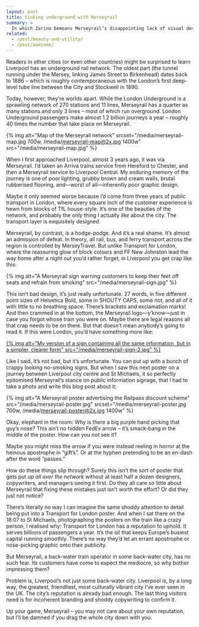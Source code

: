 ```yaml
---
layout: post
title: Sinking underground with Merseyrail
summary: >
  In which Zarino bemoans Merseyrail’s disappointing lack of visual design acumen, and argues it’s actually indicative of a deeper mindset of complacency.
related:
  - /post/beauty-and-utility/
  - /post/awesome/
---
```


Readers in other cities (or even other countries) might be surprised to learn Liverpool has an underground rail network. The oldest part (the tunnel running under the Mersey, linking James Street to Birkenhead) dates back to 1886 – which is roughly contemporaneous with the London’s first deep-level tube line between the City and Stockwell in 1890.

Today, however, they’re worlds apart. While the London Underground is a sprawling network of 270 stations and 11 lines, Merseyrail has a quarter as many stations and only 3 lines – most of which run overground. London Underground passengers make almost 1.2 billion journeys a year – roughly 40 times the number that take place on Merseyrail.

{% img alt="Map of the Merseyrail network" srcset="/media/merseyrail-map.jpg 700w, /media/merseyrail-map@2x.jpg 1400w" src="/media/merseyrail-map.jpg" %}

When I first approached Liverpool, almost 3 years ago, it was via Merseyrail. I’d taken an Arriva trains service from Hereford to Chester, and then a Merseyrail service to Liverpool Central. My enduring memory of the journey is one of poor lighting, grubby brown and cream walls, brutal rubberised flooring, and—worst of all—inherently poor graphic design.

Maybe it only seemed worse because I’d come from three years of public transport in London, where every square inch of the customer experience is hewn from blocks of TfL house-style. It’s one of the beauties of the network, and probably the only thing I actually *like* about the city. The transport layer is exquisitely designed.

Merseyrail, by contrast, is a hodge-podge. And it’s a real shame. It’s almost an admission of defeat. In theory, all rail, bus, and ferry transport across the region is controlled by MerseyTravel. But unlike Transport for London, where the reassuring glow of block colours and FF New Johnston lead the way home after a night out you’d rather forget, in Liverpool you get crap like this:

{% img alt="A Merseyrail sign warning customers to keep their feet off seats and refrain from smoking" src="/media/merseyrail-sign.jpg" %}

This isn’t bad design, it’s just really unfortunate. 27 words, in five different point sizes of Helvetica Bold, some in SHOUTY CAPS, some not, and all of it with little to no breathing space. There’s brackets and exclamation marks! And then crammed in at the bottom, the Merseyrail logo—y’know—just in case you forgot whose train you were on. Maybe there are legal reasons all that crap needs to be on there. But that doesn’t mean anybody’s going to read it. If this were London, you’d have something more like:

[{% img alt="My version of a sign containing all the same information, but in a simpler, clearer form" src="/media/merseyrail-sign-2.jpg" %}](/media/merseyrail-sign-2.jpg)

Like I said, it’s not bad, but it’s unfortunate. You can put up with a bunch of crappy looking no-smoking signs. But when I saw this next poster on a journey between Liverpool city centre and St Michaels, it so perfectly epitomised Merseyrail’s stance on public information signage, that I had to take a photo and write this blog post about it:

{% img alt="A Merseyrail poster advertising the Railpass discount scheme" src="/media/merseyrail-poster.jpg" srcset="/media/merseyrail-poster.jpg 700w, /media/merseyrail-poster@2x.jpg 1400w" %}

Okay, elephant in the room: Why is there a big purple hand picking that guy’s nose? This ain’t no hidden FedEx arrow – it’s smack-bang in the middle of the poster. How can you *not* see it?

Maybe you might miss the arrow if you were instead reeling in horror at the heinous apostrophe in “gift’s”. Or at the hyphen pretending to be an en-dash after the word “passes.”

How do these things slip through? Surely this isn’t the sort of poster that gets put up *all over the network* without at least half a dozen designers, copywriters, and managers seeing it first. Do they all care so little about Merseyrail that fixing these mistakes just isn’t worth the effort? Or did they just not notice?

There’s literally no way I can imagine the same shoddy attention to detail being put into a Transport for London poster. And when I sat there on the 18:07 to St Michaels, photographing the posters on the train like a crazy person, I realised why: Transport for London has a reputation to uphold. It serves billions of passengers a year. It’s the oil that keeps Europe’s busiest capital running smoothly. There’s no way they’d let an errant apostrophe or nose-picking graphic onto their publicity.

But Merseyrail, a back-water train operator in some back-water city, has no such fear. Its customers have come to expect the mediocre, so why bother impressing them?

Problem is, Liverpool’s not just some back-water city. Liverpool is, by a long way, the greatest, friendliest, most culturally vibrant city I’ve ever seen in the UK. The city’s reputation is already bad enough. The last thing visitors need is for incoherent branding and shoddy copywriting to confirm it.

Up your game, Merseyrail – you may not care about your own reputation, but I’ll be damned if you drag the whole city down with you.
